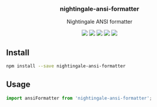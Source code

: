 <h3 align="center">
  nightingale-ansi-formatter
</h3>

<p align="center">
  Nightingale ANSI formatter
</p>

<p align="center">
  <a href="https://npmjs.org/package/nightingale-ansi-formatter"><img src="https://img.shields.io/npm/v/nightingale-ansi-formatter.svg?style=flat-square"></a>
  <a href="https://npmjs.org/package/nightingale-ansi-formatter"><img src="https://img.shields.io/npm/dw/nightingale-ansi-formatter.svg?style=flat-square"></a>
  <a href="https://npmjs.org/package/nightingale-ansi-formatter"><img src="https://img.shields.io/node/v/nightingale-ansi-formatter.svg?style=flat-square"></a>
  <a href="https://npmjs.org/package/nightingale-ansi-formatter"><img src="https://img.shields.io/npm/types/nightingale-ansi-formatter.svg?style=flat-square"></a>
  <a href="https://codecov.io/gh/christophehurpeau/nightingale"><img src="https://img.shields.io/codecov/c/github/christophehurpeau/nightingale/master.svg?style=flat-square"></a>
</p>

## Install

```sh
npm install --save nightingale-ansi-formatter
```

## Usage

```js
import ansiFormatter from 'nightingale-ansi-formatter';
```

